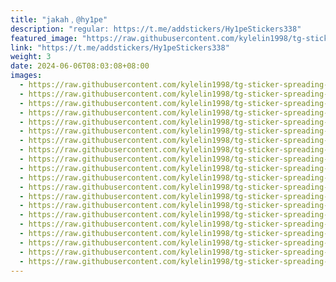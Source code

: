 ```yaml
---
title: "jakah﹐@hy1pe"
description: "regular: https://t.me/addstickers/Hy1peStickers338"
featured_image: "https://raw.githubusercontent.com/kylelin1998/tg-sticker-spreading-worldwide-images/main/img/3c5ba1d4-46ad-452d-999c-f3b709ff34b0.jpg"
link: "https://t.me/addstickers/Hy1peStickers338"
weight: 3
date: 2024-06-06T08:03:08+08:00
images:
  - https://raw.githubusercontent.com/kylelin1998/tg-sticker-spreading-worldwide-images/main/img/3c5ba1d4-46ad-452d-999c-f3b709ff34b0.jpg
  - https://raw.githubusercontent.com/kylelin1998/tg-sticker-spreading-worldwide-images/main/img/e1d43581-cc98-4202-9bef-db6e9d10814f.jpg
  - https://raw.githubusercontent.com/kylelin1998/tg-sticker-spreading-worldwide-images/main/img/2568ce17-9517-4787-b0e7-398a0b4bf1f3.jpg
  - https://raw.githubusercontent.com/kylelin1998/tg-sticker-spreading-worldwide-images/main/img/99531fdf-b920-4868-9fce-32160629b977.jpg
  - https://raw.githubusercontent.com/kylelin1998/tg-sticker-spreading-worldwide-images/main/img/71a76600-53e7-439f-b638-67b895a5e270.jpg
  - https://raw.githubusercontent.com/kylelin1998/tg-sticker-spreading-worldwide-images/main/img/93a41eb4-82b5-42c1-acc8-e8ad33167693.jpg
  - https://raw.githubusercontent.com/kylelin1998/tg-sticker-spreading-worldwide-images/main/img/e2e4ced8-8718-4682-8065-fb7b1f2cf8c1.jpg
  - https://raw.githubusercontent.com/kylelin1998/tg-sticker-spreading-worldwide-images/main/img/e1f74823-54d0-40fd-af3a-72760bba0482.jpg
  - https://raw.githubusercontent.com/kylelin1998/tg-sticker-spreading-worldwide-images/main/img/c8d7e8f9-024a-49e0-ad7d-34f8e20d5609.jpg
  - https://raw.githubusercontent.com/kylelin1998/tg-sticker-spreading-worldwide-images/main/img/dbdfc2d7-c3e9-44dc-ae3f-c21f18445cdb.jpg
  - https://raw.githubusercontent.com/kylelin1998/tg-sticker-spreading-worldwide-images/main/img/5b767592-4597-4c35-b91c-a7eec5f25799.jpg
  - https://raw.githubusercontent.com/kylelin1998/tg-sticker-spreading-worldwide-images/main/img/e923c25c-7c0d-4e39-bcba-4291f96e363e.jpg
  - https://raw.githubusercontent.com/kylelin1998/tg-sticker-spreading-worldwide-images/main/img/f1a5ee9e-aa68-42fe-abbd-1b0937143665.jpg
  - https://raw.githubusercontent.com/kylelin1998/tg-sticker-spreading-worldwide-images/main/img/423a9125-7be7-4d99-ba5d-ce811fa07a4e.jpg
  - https://raw.githubusercontent.com/kylelin1998/tg-sticker-spreading-worldwide-images/main/img/852f5677-c426-4db8-867b-02ecd13b1d84.jpg
  - https://raw.githubusercontent.com/kylelin1998/tg-sticker-spreading-worldwide-images/main/img/1630151b-154e-45ac-89a4-b263e4fb7874.jpg
  - https://raw.githubusercontent.com/kylelin1998/tg-sticker-spreading-worldwide-images/main/img/b0d395b1-c910-426e-a669-7055f5bc907e.jpg
  - https://raw.githubusercontent.com/kylelin1998/tg-sticker-spreading-worldwide-images/main/img/91f23218-86c0-424a-a5d9-8a5664636a86.jpg
  - https://raw.githubusercontent.com/kylelin1998/tg-sticker-spreading-worldwide-images/main/img/3cc0176a-4865-450c-b2c8-fc18fa484099.jpg
  - https://raw.githubusercontent.com/kylelin1998/tg-sticker-spreading-worldwide-images/main/img/80f72481-834d-44f6-ab21-b67010a2f5bb.jpg
---
```

